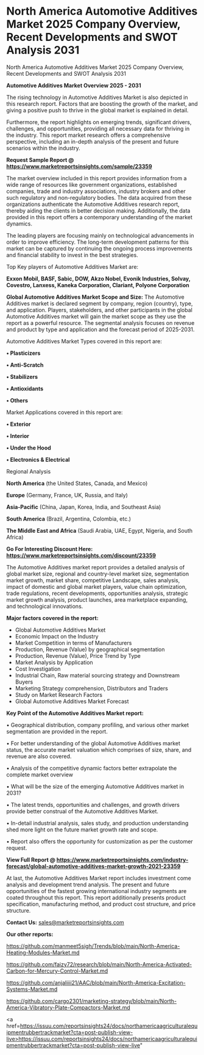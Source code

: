 # North America Automotive Additives Market 2025 Company Overview, Recent Developments and SWOT Analysis 2031
 North America Automotive Additives Market 2025 Company Overview, Recent Developments and SWOT Analysis 2031

<Strong> Automotive Additives Market Overview 2025 - 2031</strong>

The rising technology in Automotive Additives Market is also depicted in this research report. Factors that are boosting the growth of the market, and giving a positive push to thrive in the global market is explained in detail.

Furthermore, the report highlights on emerging trends, significant drivers, challenges, and opportunities, providing all necessary data for thriving in the industry. This report market research offers a comprehensive perspective, including an in-depth analysis of the present and future scenarios within the industry.

<strong>Request Sample Report @ <a href=https://www.marketreportsinsights.com/sample/23359>https://www.marketreportsinsights.com/sample/23359</a></strong>

The market overview included in this report provides information from a wide range of resources like government organizations, established companies, trade and industry associations, industry brokers and other such regulatory and non-regulatory bodies. The data acquired from these organizations authenticate the Automotive Additives research report, thereby aiding the clients in better decision making. Additionally, the data provided in this report offers a contemporary understanding of the market dynamics.

The leading players are focusing mainly on technological advancements in order to improve efficiency. The long-term development patterns for this market can be captured by continuing the ongoing process improvements and financial stability to invest in the best strategies.

Top Key players of Automotive Additives Market are:

<strong>Exxon Mobil, BASF, Sabic, DOW, Akzo Nobel, Evonik Industries, Solvay, Covestro, Lanxess, Kaneka Corporation, Clariant, Polyone Corporation</strong>

<strong><b>Global Automotive Additives Market Scope and Size:</b></strong>
The Automotive Additives market is declared segment by company, region (country), type, and application. Players, stakeholders, and other participants in the global Automotive Additives market will gain the market scope as they use the report as a powerful resource. The segmental analysis focuses on revenue and product by type and application and the forecast period of 2025-2031.

Automotive Additives Market Types covered in this report are:

<strong>• Plasticizers

• Anti-Scratch

• Stabilizers

• Antioxidants

• Others</strong>

Market Applications covered in this report are:

<strong>• Exterior

• Interior

• Under the Hood

• Electronics & Electrical</strong> 

Regional Analysis

<strong>North America</strong> (the United States, Canada, and Mexico)

<strong>Europe</strong> (Germany, France, UK, Russia, and Italy)

<strong>Asia-Pacific</strong> (China, Japan, Korea, India, and Southeast Asia)

<strong>South America</strong> (Brazil, Argentina, Colombia, etc.)

<strong>The Middle East and Africa</strong> (Saudi Arabia, UAE, Egypt, Nigeria, and South Africa)

<strong>Go For Interesting Discount Here: <a href=https://www.marketreportsinsights.com/discount/23359>https://www.marketreportsinsights.com/discount/23359</a></strong>

The Automotive Additives market report provides a detailed analysis of global market size, regional and country-level market size, segmentation market growth, market share, competitive Landscape, sales analysis, impact of domestic and global market players, value chain optimization, trade regulations, recent developments, opportunities analysis, strategic market growth analysis, product launches, area marketplace expanding, and technological innovations.

<strong><b>Major factors covered in the report:</b></strong>
<ul>
  <li>Global Automotive Additives Market </li>
  <li>Economic Impact on the Industry</li>
  <li>Market Competition in terms of Manufacturers</li>
  <li>Production, Revenue (Value) by geographical segmentation</li>
  <li>Production, Revenue (Value), Price Trend by Type</li>
  <li>Market Analysis by Application</li>
  <li>Cost Investigation</li>
  <li>Industrial Chain, Raw material sourcing strategy and Downstream Buyers</li>
  <li>Marketing Strategy comprehension, Distributors and Traders</li>
  <li>Study on Market Research Factors</li>
  <li>Global Automotive Additives Market Forecast</li>
</ul>

<strong><b>Key Point of the Automotive Additives Market report:</b></strong>

• Geographical distribution, company profiling, and various other market segmentation are provided in the report.

• For better understanding of the global Automotive Additives market status, the accurate market valuation which comprises of size, share, and revenue are also covered.

• Analysis of the competitive dynamic factors better extrapolate the complete market overview

• What will be the size of the emerging Automotive Additives market in 2031?

• The latest trends, opportunities and challenges, and growth drivers provide better construal of the Automotive Additives Market.

• In-detail industrial analysis, sales study, and production understanding shed more light on the future market growth rate and scope.

• Report also offers the opportunity for customization as per the customer request.

<strong><b>View Full Report @ <a href=https://www.marketreportsinsights.com/industry-forecast/global-automotive-additives-market-growth-2021-23359>https://www.marketreportsinsights.com/industry-forecast/global-automotive-additives-market-growth-2021-23359</a></b></strong>


At last, the Automotive Additives Market report includes investment come analysis and development trend analysis. The present and future opportunities of the fastest growing international industry segments are coated throughout this report. This report additionally presents product specification, manufacturing method, and product cost structure, and price structure.

<strong>Contact Us:</strong>
sales@marketreportsinsights.com

<strong>Our other reports:</strong>

<a href=https://github.com/manmeet5sigh/Trends/blob/main/North-America-Heating-Modules-Market.md>https://github.com/manmeet5sigh/Trends/blob/main/North-America-Heating-Modules-Market.md</a>

<a href=https://github.com/faizy72/research/blob/main/North-America-Activated-Carbon-for-Mercury-Control-Market.md>https://github.com/faizy72/research/blob/main/North-America-Activated-Carbon-for-Mercury-Control-Market.md</a>

<a href=https://github.com/anjaliiii21/AAC/blob/main/North-America-Excitation-Systems-Market.md>https://github.com/anjaliiii21/AAC/blob/main/North-America-Excitation-Systems-Market.md</a>

<a href=https://github.com/cargo2301/marketing-strategy/blob/main/North-America-Vibratory-Plate-Compactors-Market.md>https://github.com/cargo2301/marketing-strategy/blob/main/North-America-Vibratory-Plate-Compactors-Market.md</a>

<a href=https://issuu.com/reportsinsights24/docs/northamericaagriculturalequipmentrubbertrackmarket?cta=post-publish-view-live>https://issuu.com/reportsinsights24/docs/northamericaagriculturalequipmentrubbertrackmarket?cta=post-publish-view-live</a>"
